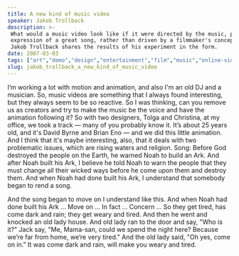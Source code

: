 ```yaml
---
title: A new kind of music video
speaker: Jakob Trollback
description: >-
 What would a music video look like if it were directed by the music, purely as an
 expression of a great song, rather than driven by a filmmaker's concept? Designer
 Jakob Trollback shares the results of his experiment in the form.
date: 2007-03-03
tags: ["art","demo","design","entertainment","film","music","online-video","visualizations","animation"]
slug: jakob_trollback_a_new_kind_of_music_video
---
```


I’m working a lot with motion and animation, and also I'm an old DJ and a musician. So,
music videos are something that I always found interesting, but they always seem to be so
reactive. So I was thinking, can you remove us as creators and try to make the music be
the voice and have the animation following it? So with two designers, Tolga and Christina,
at my office, we took a track — many of you probably know it. It’s about 25 years old, and
it's David Byrne and Brian Eno — and we did this little animation. And I think that it's
maybe interesting, also, that it deals with two problematic issues, which are rising
waters and religion. Song: Before God destroyed the people on the Earth, he warned Noah to
build an Ark. And after Noah built his Ark, I believe he told Noah to warn the people that
they must change all their wicked ways before he come upon them and destroy them. And when
Noah had done built his Ark, I understand that somebody began to rend a
song.

And the song began to move on I understand like this. And when Noah had done built his Ark
... Move on ... In fact ... Concern ... So they get tired, has come dark and rain; they
get weary and tired. And then he went and knocked an old lady house. And old lady ran to
the door and say, "Who is it?" Jack say, "Me, Mama-san, could we spend the night here?
Because we’re far from home, we’re very tired." And the old lady said, "Oh yes, come on
in." It was come dark and rain, will make you weary and tired.

<!--
ad_duration=3.33
comment_count=70
event="TED2007"
external_start_time=0
intro_duration=11.82
is_subtitle_required="False"
is_talk_featured="True"
language="en"
language_swap="False"
native_language="en"
number_of_related_talks=6
number_of_speakers=1
number_of_subtitled_videos=34
number_of_tags=9
number_of_talk_download_languages=35
number_of_talk_more_resources=0
number_of_talk_recommendations=0
number_of_talks_take_actions=0
post_ad_duration=0.83
published_timestamp="2008-04-03 01:14:00"
recording_date="2007-03-03"
speaker_description="Designer"
speaker_is_published=1
speaker_name="Jakob Trollback"
talk_name="A new kind of music video"
talks_tags=["art","demo","design","entertainment","film","music","online-video","visualizations","animation"]
url_photo_speaker="https://pe.tedcdn.com/images/ted/36915_254x191.jpg"
url_photo_talk="https://pe.tedcdn.com/images/ted/36919_480x360.jpg"
url_webpage="https://www.ted.com/talks/jakob_trollback_a_new_kind_of_music_video"
video_type_name="TED Stage Talk"
-->